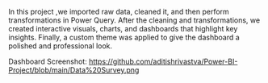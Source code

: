 In this project ,we imported raw data, cleaned it, and then perform transformations in Power Query.
After the cleaning and transformations, we created interactive visuals, charts, and dashboards that highlight key insights.
Finally, a custom theme was applied to give the dashboard a polished and professional look.

Dashboard Screenshot:
https://github.com/aditishrivastva/Power-BI-Project/blob/main/Data%20Survey.png

